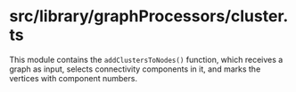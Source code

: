 src/library/graphProcessors/cluster.ts
===
This module contains the `addClustersToNodes()` function, which receives a graph as input, selects connectivity
components in it, and marks the vertices with component numbers.